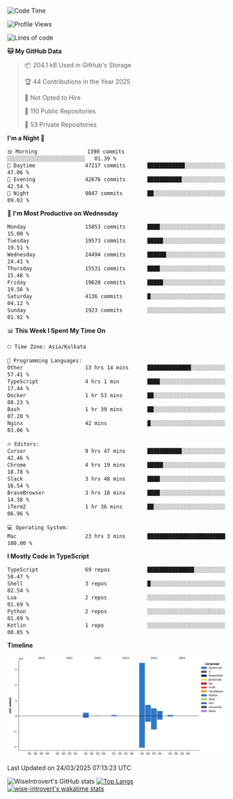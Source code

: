 <!--START_SECTION:waka-->
![Code Time](http://img.shields.io/badge/Code%20Time-2%2C285%20hrs%207%20mins-blue)

![Profile Views](http://img.shields.io/badge/Profile%20Views-0-blue)

![Lines of code](https://img.shields.io/badge/From%20Hello%20World%20I%27ve%20Written-52.8%20million%20lines%20of%20code-blue)

**🐱 My GitHub Data** 

> 📦 204.1 kB Used in GitHub's Storage 
 > 
> 🏆 44 Contributions in the Year 2025
 > 
> 🚫 Not Opted to Hire
 > 
> 📜 110 Public Repositories 
 > 
> 🔑 53 Private Repositories 
 > 
**I'm a Night 🦉** 

```text
🌞 Morning                1390 commits        ░░░░░░░░░░░░░░░░░░░░░░░░░   01.39 % 
🌆 Daytime                47217 commits       ████████████░░░░░░░░░░░░░   47.06 % 
🌃 Evening                42676 commits       ███████████░░░░░░░░░░░░░░   42.54 % 
🌙 Night                  9047 commits        ██░░░░░░░░░░░░░░░░░░░░░░░   09.02 % 
```
📅 **I'm Most Productive on Wednesday** 

```text
Monday                   15053 commits       ████░░░░░░░░░░░░░░░░░░░░░   15.00 % 
Tuesday                  19573 commits       █████░░░░░░░░░░░░░░░░░░░░   19.51 % 
Wednesday                24494 commits       ██████░░░░░░░░░░░░░░░░░░░   24.41 % 
Thursday                 15531 commits       ████░░░░░░░░░░░░░░░░░░░░░   15.48 % 
Friday                   19620 commits       █████░░░░░░░░░░░░░░░░░░░░   19.56 % 
Saturday                 4136 commits        █░░░░░░░░░░░░░░░░░░░░░░░░   04.12 % 
Sunday                   1923 commits        ░░░░░░░░░░░░░░░░░░░░░░░░░   01.92 % 
```


📊 **This Week I Spent My Time On** 

```text
🕑︎ Time Zone: Asia/Kolkata

💬 Programming Languages: 
Other                    13 hrs 14 mins      ██████████████░░░░░░░░░░░   57.41 % 
TypeScript               4 hrs 1 min         ████░░░░░░░░░░░░░░░░░░░░░   17.44 % 
Docker                   1 hr 53 mins        ██░░░░░░░░░░░░░░░░░░░░░░░   08.23 % 
Bash                     1 hr 39 mins        ██░░░░░░░░░░░░░░░░░░░░░░░   07.20 % 
Nginx                    42 mins             █░░░░░░░░░░░░░░░░░░░░░░░░   03.06 % 

🔥 Editors: 
Cursor                   9 hrs 47 mins       ███████████░░░░░░░░░░░░░░   42.46 % 
Chrome                   4 hrs 19 mins       █████░░░░░░░░░░░░░░░░░░░░   18.78 % 
Slack                    3 hrs 48 mins       ████░░░░░░░░░░░░░░░░░░░░░   16.54 % 
BraveBrowser             3 hrs 18 mins       ████░░░░░░░░░░░░░░░░░░░░░   14.38 % 
iTerm2                   1 hr 36 mins        ██░░░░░░░░░░░░░░░░░░░░░░░   06.96 % 

💻 Operating System: 
Mac                      23 hrs 3 mins       █████████████████████████   100.00 % 
```

**I Mostly Code in TypeScript** 

```text
TypeScript               69 repos            ███████████████░░░░░░░░░░   58.47 % 
Shell                    3 repos             █░░░░░░░░░░░░░░░░░░░░░░░░   02.54 % 
Lua                      2 repos             ░░░░░░░░░░░░░░░░░░░░░░░░░   01.69 % 
Python                   2 repos             ░░░░░░░░░░░░░░░░░░░░░░░░░   01.69 % 
Kotlin                   1 repo              ░░░░░░░░░░░░░░░░░░░░░░░░░   00.85 % 
```



**Timeline**

![Lines of Code chart](https://raw.githubusercontent.com/wise-introvert/wise-introvert/master/assets/bar_graph.png)


 Last Updated on 24/03/2025 07:13:23 UTC
<!--END_SECTION:waka-->

![WiseIntrovert's GitHub stats](https://github-readme-stats.vercel.app/api?username=wise-introvert&count_private=true&show_icons=true)
[![Top Langs](https://github-readme-stats.vercel.app/api/top-langs/?username=wise-introvert&langs_count=10)](https://github.com/anuraghazra/github-readme-stats)
[![wise-introvert's wakatime stats](https://github-readme-stats.vercel.app/api/wakatime?username=wiseintrovert)](https://github.com/anuraghazra/github-readme-stats)
